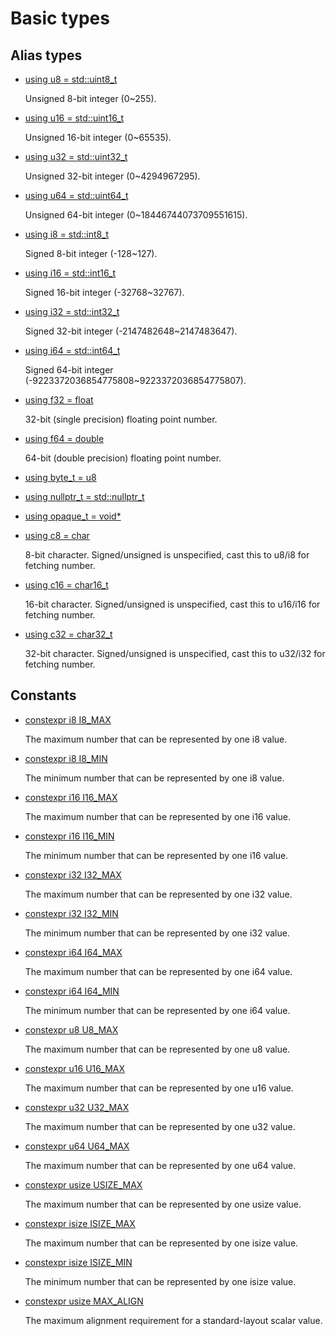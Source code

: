# Basic types
## Alias types
* [using u8 =  std::uint8_t](group___runtime_base_type_1ga254d32383658e016368673396e7afc1b.md)

    Unsigned 8-bit integer (0~255). 

* [using u16 =  std::uint16_t](group___runtime_base_type_1ga917e58b0692c2df778a27350534cbfe7.md)

    Unsigned 16-bit integer (0~65535). 

* [using u32 =  std::uint32_t](group___runtime_base_type_1ga65cf28726f89e62ccf2f1354bc2716df.md)

    Unsigned 32-bit integer (0~4294967295). 

* [using u64 =  std::uint64_t](group___runtime_base_type_1ga66e1d499241ccae9a18a20a1f4f0590d.md)

    Unsigned 64-bit integer (0~18446744073709551615). 

* [using i8 =  std::int8_t](group___runtime_base_type_1ga090e14ab721404d80f4404634d5c79cc.md)

    Signed 8-bit integer (-128~127). 

* [using i16 =  std::int16_t](group___runtime_base_type_1gaa9061c03e78b5c69a2e90542f956b1b9.md)

    Signed 16-bit integer (-32768~32767). 

* [using i32 =  std::int32_t](group___runtime_base_type_1gaec4a1429cc91fb7ff41599b263c348cc.md)

    Signed 32-bit integer (-2147482648~2147483647). 

* [using i64 =  std::int64_t](group___runtime_base_type_1gae72e52134285dbd83ca4227ec77394a2.md)

    Signed 64-bit integer (-9223372036854775808~9223372036854775807). 

* [using f32 =  float](group___runtime_base_type_1gad34d88453d37b65a09797bad37f2f527.md)

    32-bit (single precision) floating point number. 

* [using f64 =  double](group___runtime_base_type_1gabc2f107791bd7c1d49ecf0f168c085a3.md)

    64-bit (double precision) floating point number. 

* [using byte_t =  u8](group___runtime_base_type_1gaac1fbcf6f355341ea568024167e570fe.md)
* [using nullptr_t =  std::nullptr_t](group___runtime_base_type_1ga7b29db1791dc9e52d93ada17d953ed6d.md)
* [using opaque_t =  void*](group___runtime_base_type_1ga1d45eaaf0075f53ddcda26ad3a960faf.md)
* [using c8 =  char](group___runtime_base_type_1ga47d3dca6512d0867b2a4126b4643756c.md)

    8-bit character. Signed/unsigned is unspecified, cast this to u8/i8 for fetching number. 

* [using c16 =  char16_t](group___runtime_base_type_1gac68b8f40b00545b7c1772fa01931e3c1.md)

    16-bit character. Signed/unsigned is unspecified, cast this to u16/i16 for fetching number. 

* [using c32 =  char32_t](group___runtime_base_type_1ga50c94d018de369c551742772ae62d6c9.md)

    32-bit character. Signed/unsigned is unspecified, cast this to u32/i32 for fetching number. 

## Constants
* [constexpr i8 I8_MAX](group___runtime_base_type_1ga32c5ae73521aeae089b194e8ac50b1a0.md)

    The maximum number that can be represented by one i8 value. 

* [constexpr i8 I8_MIN](group___runtime_base_type_1ga1d49be8662a8526eb5f75e4cdf22aba3.md)

    The minimum number that can be represented by one i8 value. 

* [constexpr i16 I16_MAX](group___runtime_base_type_1ga01d281f806e1c8c16bb124b48494b577.md)

    The maximum number that can be represented by one i16 value. 

* [constexpr i16 I16_MIN](group___runtime_base_type_1ga20261b8d2d35f665533f42d1f6d26820.md)

    The minimum number that can be represented by one i16 value. 

* [constexpr i32 I32_MAX](group___runtime_base_type_1ga2b8c0254aa480505a05869635ff20a22.md)

    The maximum number that can be represented by one i32 value. 

* [constexpr i32 I32_MIN](group___runtime_base_type_1ga3e19e1784153187e88ee245c56c6f571.md)

    The minimum number that can be represented by one i32 value. 

* [constexpr i64 I64_MAX](group___runtime_base_type_1gab02a9a57710d480fd593c00b8d7c71d9.md)

    The maximum number that can be represented by one i64 value. 

* [constexpr i64 I64_MIN](group___runtime_base_type_1gabd21eb34dd9332cb66e64ca7b1aebd47.md)

    The minimum number that can be represented by one i64 value. 

* [constexpr u8 U8_MAX](group___runtime_base_type_1ga13d05fc40e580c724f3408bf319b5d32.md)

    The maximum number that can be represented by one u8 value. 

* [constexpr u16 U16_MAX](group___runtime_base_type_1gadd5a0cc73f6ba243c66a3537361d01f3.md)

    The maximum number that can be represented by one u16 value. 

* [constexpr u32 U32_MAX](group___runtime_base_type_1ga645ed2bd2baa2b4ed82d67bc5597ef47.md)

    The maximum number that can be represented by one u32 value. 

* [constexpr u64 U64_MAX](group___runtime_base_type_1gac5d257d9894ee47f4445391853a0be72.md)

    The maximum number that can be represented by one u64 value. 

* [constexpr usize USIZE_MAX](group___runtime_base_type_1gaf70b42c748a1e2bec2022ea52a74954a.md)

    The maximum number that can be represented by one usize value. 

* [constexpr isize ISIZE_MAX](group___runtime_base_type_1ga6bbaf8e0f5a08b7733d79fdbd836ba4d.md)

    The maximum number that can be represented by one isize value. 

* [constexpr isize ISIZE_MIN](group___runtime_base_type_1ga34b71da9dc525d9f3a36e311383b2c8a.md)

    The minimum number that can be represented by one isize value. 

* [constexpr usize MAX_ALIGN](group___runtime_base_type_1gae771c7d05b7f7738144b784fa44ce6a9.md)

    The maximum alignment requirement for a standard-layout scalar value. 

